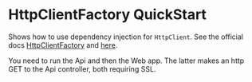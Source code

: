 # HttpClientFactory QuickStart
Shows how to use dependency injection for `HttpClient`.
See the official docs [HttpClientFactory](https://docs.microsoft.com/en-us/dotnet/standard/microservices-architecture/implement-resilient-applications/use-httpclientfactory-to-implement-resilient-http-requests)
and [here](https://docs.microsoft.com/en-us/aspnet/core/fundamentals/http-requests?view=aspnetcore-2.2).

You need to run the Api and then the Web app. The latter makes an http GET to the Api controller, both requiring SSL.
